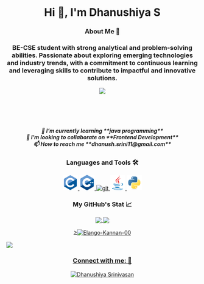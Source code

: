 <h1 align="center">Hi 👋, I'm Dhanushiya S</h1>
<h3 align="center"> About Me 🙋</h3>
<h3 align="center">BE-CSE student with strong analytical and problem-solving abilities. Passionate about exploring emerging technologies and industry trends, with a commitment to continuous learning and leveraging skills to contribute to impactful and innovative solutions.</h3>
<p align="center"><img src="https://github.com/Anmol-Baranwal/Cool-GIFs-For-GitHub/assets/74038190/f5d2d866-d25c-4873-8d82-425d2c62fc2e" width="500"> </p>
<br><br>
<h5 align="center">
<br>  
 🌱 I’m currently learning **java programming**<br>
 👯 I’m looking to collaborate on **Frontend Development**<br>
 📫 How to reach me **dhanush.srini11@gmail.com**<br>


<h3 align="center">Languages and Tools 🛠️ </h3>
<p align="center"> <a href="https://www.cprogramming.com/" target="_blank" rel="noreferrer"> <img src="https://raw.githubusercontent.com/devicons/devicon/master/icons/c/c-original.svg" alt="c" width="40" height="40"/> </a> <a href="https://www.w3schools.com/cpp/" target="_blank" rel="noreferrer"> <img src="https://raw.githubusercontent.com/devicons/devicon/master/icons/cplusplus/cplusplus-original.svg" alt="cplusplus" width="40" height="40"/> </a> <a href="https://git-scm.com/" target="_blank" rel="noreferrer"> <img src="https://www.vectorlogo.zone/logos/git-scm/git-scm-icon.svg" alt="git" width="40" height="40"/> </a> <a href="https://www.java.com" target="_blank" rel="noreferrer"> <img src="https://raw.githubusercontent.com/devicons/devicon/master/icons/java/java-original.svg" alt="java" width="40" height="40"/> </a> <a href="https://www.python.org" target="_blank" rel="noreferrer"> <img src="https://raw.githubusercontent.com/devicons/devicon/master/icons/python/python-original.svg" alt="python" width="40" height="40"/> </a> </p>

<h3 align="Center">My GitHub's Stat 📈 </h3>
<a href="https://github.com/Dhanushiya-srini">
<p align="center"><img align="center" src="http://github-profile-summary-cards.vercel.app/api/cards/stats?username=Dhanushiya-srini&theme=blueberry" height="180em" />
<img align="center" src="http://github-profile-summary-cards.vercel.app/api/cards/repos-per-language?username=Dhanushiya-srini&theme=blueberry" height="180em" /></p>
<p align="center">><img align="center" height="180em" src="https://github-readme-streak-stats.herokuapp.com/?user=Dhanushiya-srini&theme=blueberry" alt="Elango-Kannan-00" /></p>
<img align="center" src="https://github-readme-activity-graph.vercel.app/graph?username=Dhanushiya-srini&theme=chartreuse-dark"/>
<br>
<h3 align="center">Connect with me: 🤝</h3>
<p align="center">
<a href="https://www.linkedin.com/in/dhanushiya-srinivasan-b57707290?utm_source=share&utm_campaign=share_via&utm_content=profile&utm_medium=android_app" target="blank"><img align="center" src="https://raw.githubusercontent.com/rahuldkjain/github-profile-readme-generator/master/src/images/icons/Social/linked-in-alt.svg" alt="Dhanushiya Srinivasan" height="30" width="40" /></a>
</p>
